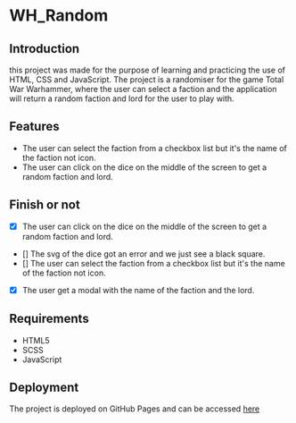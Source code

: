 # WH_Random
## Introduction
this project was made for the purpose of learning and practicing the use of HTML, CSS and JavaScript. The project is a randomiser for the game Total War Warhammer, where the user can select a faction and the application will return a random faction and lord for the user to play with.

## Features

- The user can select the faction from a checkbox list but it's the name of the faction not icon.
- The user can click on the dice on the middle of the screen to get a random faction and lord.

## Finish or not 

- [X] The user can click on the dice on the middle of the screen to get a random faction and lord.
- [] The svg of the dice got an error and we just see a black square.
- [] The user can select the faction from a checkbox list but it's the name of the faction not icon.
- [X] The user get a modal with the name of the faction and the lord.

## Requirements
- HTML5
- SCSS
- JavaScript

## Deployment
The project is deployed on GitHub Pages and can be accessed [here](https://alexandrevdw.github.io/WH_Random/)